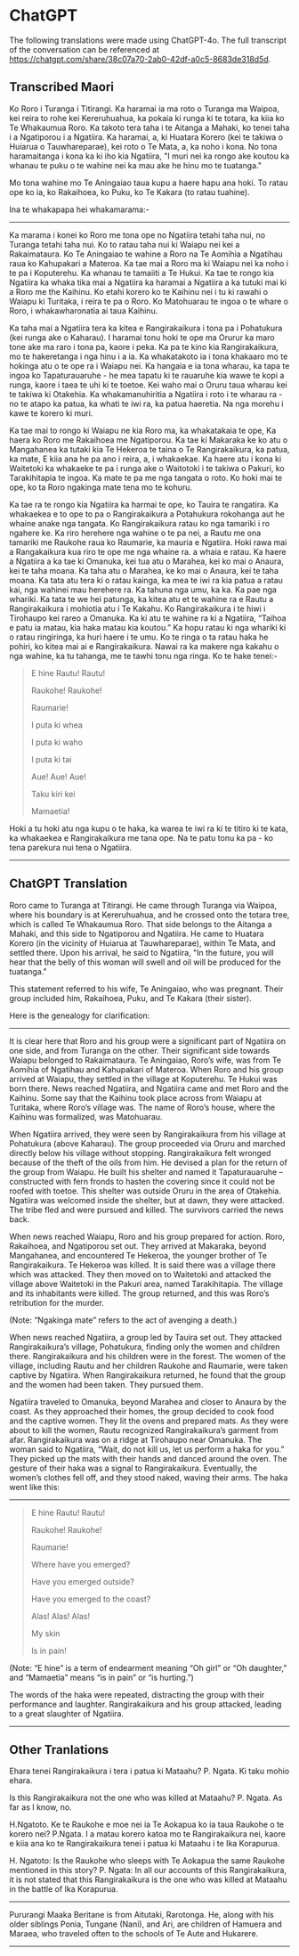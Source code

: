 # ChatGPT

The following translations were made using ChatGPT-4o. 
The full transcript of the conversation can be referenced at https://chatgpt.com/share/38c07a70-2ab0-42df-a0c5-8683de318d5d.

## Transcribed Maori

Ko Roro i Turanga i Titirangi. Ka haramai ia ma roto o Turanga ma Waipoa, kei reira to rohe kei Kereruhuahua, ka pokaia ki runga ki te totara, ka kiia ko Te Whakaumua Roro. Ka takoto tera taha i te Aitanga a Mahaki, ko tenei taha i a Ngatiporou i a Ngatiira. Ka haramai, a, ki Huatara Korero (kei te takiwa o Huiarua o Tauwhareparae), kei roto o Te Mata, a, ka noho i kona. No tona haramaitanga i kona ka ki iho kia Ngatiira, "I muri nei ka rongo ake koutou ka whanau te puku o te wahine nei ka mau ake he hinu mo te tuatanga."

Mo tona wahine mo Te Aningaiao taua kupu a haere hapu ana hoki. To ratau ope ko ia, ko Rakaihoea, ko Puku, ko Te Kakara (to ratau tuahine).

Ina te whakapapa hei whakamarama:-

---

Ka marama i konei ko Roro me tona ope no Ngatiira tetahi taha nui, no Turanga tetahi taha nui. Ko to ratau taha nui ki Waiapu nei kei a Rakaimataura. Ko Te Aningaiao te wahine a Roro na Te Aomihia a Ngatihau raua ko Kahupakari a Materoa. Ka tae mai a Roro ma ki Waiapu nei ka noho i te pa i Koputerehu. Ka whanau te tamaiiti a Te Hukui. Ka tae te rongo kia Ngatiira ka whaka tika mai a Ngatiira ka haramai a Ngatiira a ka tutuki mai ki a Roro me the Kaihinu. Ko etahi korero ko te Kaihinu nei i tu ki rawahi o Waiapu ki Turitaka,  i reira te pa o Roro. Ko Matohuarau te ingoa o te whare o Roro, i whakawharonatia ai taua Kaihinu.

Ka taha mai a Ngatiira tera ka kitea e Rangirakaikura i tona pa i Pohatukura (kei runga ake o Kaharau). I haramai tonu hoki te ope ma Orurur ka maro tone ake ma raro i tona pa, kaore i peka. Ka pa te kino kia Rangirakaikura, mo te hakeretanga i nga hinu i a ia. Ka whakatakoto ia i tona khakaaro mo te hokinga atu o te ope ra i Waiapu nei. Ka hangaia e ia tona wharau, ka tapa te ingoa ko Tapaturauaruhe - he mea tapatu ki te rauaruhe kia wawe te kopi a runga, kaore i taea te uhi ki te toetoe. Kei waho mai o Oruru taua wharau kei te takiwa ki Otakehia. Ka whakamanuhiritia a Ngatiira i roto i te wharau ra - no te atapo ka patua, ka whati te iwi ra, ka patua haeretia. Na nga morehu i kawe te korero ki muri.

Ka tae mai to rongo ki Waiapu ne kia Roro ma, ka whakatakaia te ope, Ka haera ko Roro me Rakaihoea me Ngatiporou. Ka tae ki Makaraka ke ko atu o Mangahanea ka tutaki kia Te Hekeroa te taina o Te Rangirakaikura, ka patua, ka mate, E kiia ana he pa ano i reira, a, i whakaekae. Ka haere atu i kona ki Waitetoki ka whakaeke te pa i runga ake o Waitotoki i te takiwa o Pakuri, ko Tarakihitapia te ingoa. Ka mate te pa me nga tangata o roto. Ko hoki mai te ope, ko ta Roro ngakinga mate tena mo te kohuru.

Ka tae ra te rongo kia Ngatiira ka harmai te ope, ko Tauira te rangatira. Ka whakaekea e to ope to pa o Rangirakaikura a Potahukura rokohanga aut he whaine anake nga tangata. Ko Rangirakaikura ratau ko nga tamariki i ro ngahere ke. Ka riro herehere nga wahine o te pa nei, a Rautu me ona tamariki me Raukohe raua ko Raumarie, ka mauria e Ngatiira. Hoki rawa mai a Rangakaikura kua riro te ope me nga whaine ra. a whaia e ratau. Ka haere a Ngatiira a ka tae ki Omanuka, kei tua atu o Marahea, kei ko mai o Anaura, kei te taha moana. Ka taha atu o Marahea, ke ko mai o Anaura, kei te taha moana. Ka tata atu tera ki o ratau kainga, ka mea te iwi ra kia patua a ratau kai, nga wahinei mau herehere ra. Ka tahuna nga umu, ka ka. Ka pae nga whariki. Ka tata te we hei patunga, ka kitea atu et te wahine ra e Rautu a Rangirakaikura i mohiotia atu i Te Kakahu. Ko Rangirakaikura i te hiwi i Tirohaupo kei rareo a Omanuka. Ka ki atu te wahine ra ki a Ngatiira, “Taihoa e patu ia matau, kia haka matau kia koutou.” Ka hopu ratau ki nga whariki ki o ratau ringiringa, ka huri haere i te umu. Ko te ringa o ta ratau haka he pohiri, ko kitea mai ai e Rangirakaikura. Nawai ra ka makere nga kakahu o nga wahine, ka tu tahanga, me te tawhi tonu nga ringa. Ko te hake tenei:-

> E hine Rautu! Rautu!
>
> Raukohe! Raukohe!
>
> Raumarie!
>
> I puta ki whea
>
> I puta ki waho
>
> I puta ki tai
>
> Aue! Aue! Aue!
>
> Taku kiri kei
>
> Mamaetia!

Hoki a tu hoki atu nga kupu o te haka, ka warea te iwi ra ki te titiro ki te kata, ka whakaekea e Rangirakaikura me tana ope. Na te patu tonu ka pa - ko tena parekura nui tena o Ngatiira.

---

## ChatGPT Translation

Roro came to Turanga at Titirangi. He came through Turanga via Waipoa, where his boundary is at Kereruhuahua, and he crossed onto the totara tree, which is called Te Whakaumua Roro. That side belongs to the Aitanga a Mahaki, and this side to Ngatiporou and Ngatiira. He came to Huatara Korero (in the vicinity of Huiarua at Tauwhareparae), within Te Mata, and settled there. Upon his arrival, he said to Ngatiira, "In the future, you will hear that the belly of this woman will swell and oil will be produced for the tuatanga."

This statement referred to his wife, Te Aningaiao, who was pregnant. Their group included him, Rakaihoea, Puku, and Te Kakara (their sister).

Here is the genealogy for clarification: 

---

It is clear here that Roro and his group were a significant part of Ngatiira on one side, and from Turanga on the other. Their significant side towards Waiapu belonged to Rakaimataura. Te Aningaiao, Roro’s wife, was from Te Aomihia of Ngatihau and Kahupakari of Materoa. When Roro and his group arrived at Waiapu, they settled in the village at Koputerehu. Te Hukui was born there. News reached Ngatiira, and Ngatiira came and met Roro and the Kaihinu. Some say that the Kaihinu took place across from Waiapu at Turitaka, where Roro’s village was. The name of Roro’s house, where the Kaihinu was formalized, was Matohuarau.

When Ngatiira arrived, they were seen by Rangirakaikura from his village at Pohatukura (above Kaharau). The group proceeded via Oruru and marched directly below his village without stopping. Rangirakaikura felt wronged because of the theft of the oils from him. He devised a plan for the return of the group from Waiapu. He built his shelter and named it Tapaturauaruhe – constructed with fern fronds to hasten the covering since it could not be roofed with toetoe. This shelter was outside Oruru in the area of Otakehia. Ngatiira was welcomed inside the shelter, but at dawn, they were attacked. The tribe fled and were pursued and killed. The survivors carried the news back.

When news reached Waiapu, Roro and his group prepared for action. Roro, Rakaihoea, and Ngatiporou set out. They arrived at Makaraka, beyond Mangahanea, and encountered Te Hekeroa, the younger brother of Te Rangirakaikura. Te Hekeroa was killed. It is said there was a village there which was attacked. They then moved on to Waitetoki and attacked the village above Waitetoki in the Pakuri area, named Tarakihitapia. The village and its inhabitants were killed. The group returned, and this was Roro’s retribution for the murder.

(Note: “Ngakinga mate” refers to the act of avenging a death.)

When news reached Ngatiira, a group led by Tauira set out. They attacked Rangirakaikura’s village, Pohatukura, finding only the women and children there. Rangirakaikura and his children were in the forest. The women of the village, including Rautu and her children Raukohe and Raumarie, were taken captive by Ngatiira. When Rangirakaikura returned, he found that the group and the women had been taken. They pursued them.

Ngatiira traveled to Omanuka, beyond Marahea and closer to Anaura by the coast. As they approached their homes, the group decided to cook food and the captive women. They lit the ovens and prepared mats. As they were about to kill the women, Rautu recognized Rangirakaikura’s garment from afar. Rangirakaikura was on a ridge at Tirohaupo near Omanuka. The woman said to Ngatiira, “Wait, do not kill us, let us perform a haka for you.” They picked up the mats with their hands and danced around the oven. The gesture of their haka was a signal to Rangirakaikura. Eventually, the women’s clothes fell off, and they stood naked, waving their arms. The haka went like this:

---

> E hine Rautu! Rautu!
> 
> Raukohe! Raukohe!
> 
> Raumarie!
> 
> Where have you emerged?
> 
> Have you emerged outside?
> 
> Have you emerged to the coast?
> 
> Alas! Alas! Alas!
> 
> My skin
> 
> Is in pain!

(Note: “E hine” is a term of endearment meaning “Oh girl” or “Oh daughter,” and “Mamaetia” means “is in pain” or “is hurting.”)

The words of the haka were repeated, distracting the group with their performance and laughter. Rangirakaikura and his group attacked, leading to a great slaughter of Ngatiira.

---

## Other Tranlations 

Ehara tenei Rangirakaikura  i tera i patua ki Mataahu? 
P. Ngata. Ki taku mohio ehara.

Is this Rangirakaikura not the one who was killed at Mataahu?
P. Ngata. As far as I know, no.

H.Ngatoto. Ke te Raukohe e moe nei ia Te Aokapua ko ia taua Raukohe o te korero nei?
P.Ngata.  I a matau korero katoa mo te Rangirakaikura nei, kaore e kiia ana ko te Rangirakaikura tenei i patua ki Mataahu i te Ika Korapurua.

H. Ngatoto: Is the Raukohe who sleeps with Te Aokapua the same Raukohe mentioned in this story?
P. Ngata: In all our accounts of this Rangirakaikura, it is not stated that this Rangirakaikura is the one who was killed at Mataahu in the battle of Ika Korapurua.

---

Pururangi Maaka Beritane is from Aitutaki, Rarotonga. He, along with his older siblings Ponia, Tungane (Nani), and Ari, are children of Hamuera and Maraea, who traveled often to the schools of Te Aute and Hukarere.

---